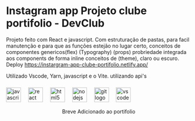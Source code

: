 # Instagram app Projeto clube portifolio - DevClub

Projeto feito com React e javascript.
Com estruturação de pastas, para facil manutenção e para que as funções estejão no lugar certo,
conceitos de componentes genericos(flex) (Typography) (props) probriedade integrada aos components de forma inline
conceitos de (theme), claro ou escuro.
Deploy
https://instargram-app-clube-portifolio.netlify.app/

Utilizado
Vscode, Yarn, javascript e o Vite.
utilizando api's
###
<div align="left">
<img src="https://cdn.jsdelivr.net/gh/devicons/devicon/icons/javascript/javascript-original.svg" height="40" alt="javascript logo"  />
  <img width="12" />
  
  <img src="https://cdn.jsdelivr.net/gh/devicons/devicon/icons/react/react-original.svg" height="40" alt="react logo"  />
  <img width="12" />
  <img src="https://cdn.jsdelivr.net/gh/devicons/devicon/icons/html5/html5-original.svg" height="40" alt="html5 logo"  />
  <img width="12" />
  <img src="https://cdn.jsdelivr.net/gh/devicons/devicon/icons/nodejs/nodejs-original.svg" height="40" alt="nodejs logo"  />
  <img width="12" />
  
  <img src="https://cdn.jsdelivr.net/gh/devicons/devicon/icons/git/git-original.svg" height="40" alt="git logo"  />
  <img width="12" />
  <img src="https://cdn.jsdelivr.net/gh/devicons/devicon/icons/vscode/vscode-original.svg" height="40" alt="vscode logo"  />
</div>

<p align="center">Breve Adicionado ao portifolio</p>
